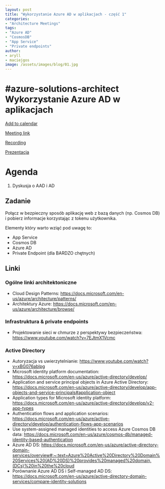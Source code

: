 ```yaml
---
layout: post
title: "Wykorzystanie Azure AD w aplikacjach - część 1"
categories:
- "Architecture Meetings"
tags:
- "Azure AD"
- "CosmosDB"
- "App Service"
- "Private endpoints"
author:
- aryll
- maciejgos
image: /assets/images/blog/01.jpg
---
```


# #azure-solutions-architect Wykorzystanie Azure AD w aplikacjach

[Add to calendar](https://evt.mx/g5eQsKRs)

[Meeting link](https://bit.ly/3mI0gm0)

[Recording](https://www.youtube.com/watch?v=Wa81cuppsdg&feature=youtu.be&fbclid=IwAR1goGX_TP9rpd9LoN-U7tr7Zoap0d3A5yLy0VSRQ9tp-jmYX12pKWUzHfA)

[Prezentacja](https://www2.slideshare.net/secret/lgU9qapOYBWwEf)

# Agenda
1. Dyskusja o AAD i AD

## Zadanie
Połącz w bezpieczny sposób aplikację web z bazą danych (np. Cosmos DB) i pobierz informacje korzystając z tokenu użytkownika.

Elementy który warto wziąć pod uwagę to:
- App Service
- Cosmos DB
- Azure AD
- Private Endpoint (dla BARDZO chętnych)

## Linki

### Ogólne linki architektoniczne
- Cloud Design Patterns: https://docs.microsoft.com/en-us/azure/architecture/patterns/
- Architektury Azure: https://docs.microsoft.com/en-us/azure/architecture/browse/

### Infrastruktura & private endpoints
- Projektowanie sieci w chmurze z perspektywy bezpieczeństwa: https://www.youtube.com/watch?v=7EJtmX1Vcmc

### Active Directory
- Autoryzacja vs uwierzytelnianie: https://www.youtube.com/watch?v=xBG076ablpg
- Microsoft identity platform documentation: https://docs.microsoft.com/en-us/azure/active-directory/develop/
- Application and service principal objects in Azure Active Directory: https://docs.microsoft.com/en-us/azure/active-directory/develop/app-objects-and-service-principals#application-object
- Application types for Microsoft identity platform: https://docs.microsoft.com/en-us/azure/active-directory/develop/v2-app-types
- Authentication flows and application scenarios: https://docs.microsoft.com/en-us/azure/active-directory/develop/authentication-flows-app-scenarios
- Use system-assigned managed identities to access Azure Cosmos DB data: https://docs.microsoft.com/en-us/azure/cosmos-db/managed-identity-based-authentication
- Azure AD DS: https://docs.microsoft.com/en-us/azure/active-directory-domain-services/overview#:~:text=Azure%20Active%20Directory%20Domain%20Services%20(AD%20DS)%20provides%20managed%20domain,(DCs)%20in%20the%20cloud
- Porównanie Azure AD DS i Self-managed AD DS: https://docs.microsoft.com/en-us/azure/active-directory-domain-services/compare-identity-solutions